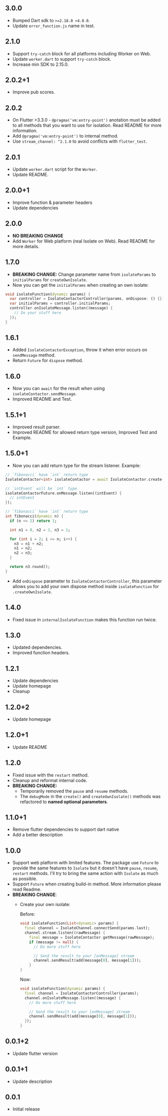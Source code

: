 ## 3.0.0

* Bumped Dart sdk to `>=2.18.0 <4.0.0`.
* Update `error_function.js` name in test.

## 2.1.0

* Support `try-catch` block for all platforms including Worker on Web.
* Update `worker.dart` to support `try-catch` block.
* Increase min SDK to 2.15.0.

## 2.0.2+1

* Improve pub scores.

## 2.0.2

* On Flutter >3.3.0 - `@pragma('vm:entry-point')` anotation must be added to all methods that you want to use for isolation. Read README for more information.
* Add `@pragma('vm:entry-point')` to internal method.
* Use `stream_channel: ^2.1.0` to avoid conflicts with `flutter_test`.

## 2.0.1

* Update `worker.dart` script for the `Worker`.
* Update README.

## 2.0.0+1

* Improve function & parameter headers
* Update dependencies

## 2.0.0

* **NO BREAKING CHANGE**
* Add `Worker` for Web platform (real Isolate on Web). Read README for more details.

## 1.7.0

* **BREAKING CHANGE:** Change parameter name from `isolateParams` to `initialParams` for `createOwnIsolate`.
* Now you can get the `initialParams` when creating an own isolate:

``` dart
void isolateFunction(dynamic params) {
  var controller = IsolateContactorController(params, onDispose: () {});
  var initialParams = controller.initialParams;
  controller.onIsolateMessage.listen((message) {
    // Do your stuff here
  });
}
```

## 1.6.1

* Added `IsolateContactorException`, throw it when error occurs on `sendMessage` method.
* Return `Future` for `dispose` method.

## 1.6.0

* Now you can `await` for the result when using `isolateContactor.sendMessage`.
* Improved README and Test.

## 1.5.1+1

* Improved result parser.
* Improved README for allowed return type version, Improved Test and Example.

## 1.5.0+1

* Now you can add return type for the stream listener. Example:

``` dart
// `fibonacci` have `int` return type
IsolateContactor<int> isolateContactor = await IsolateContactor.create(fibonacci);

// `intEvent` will be `int` type
isolateContactorFuture.onMessage.listen((intEvent) {
  // intEvent
});

// `fibonacci` have `int` return type
int fibonacci(dynamic n) {
  if (n <= 2) return 1;

  int n1 = 0, n2 = 1, n3 = 1;

  for (int i = 2; i <= n; i++) {
    n3 = n1 + n2;
    n1 = n2;
    n2 = n3;
  }

  return n3.round();
}
```

* Add `onDispose` parameter to `IsolateContactorController`, this parameter allows you to add your own dispose method inside `isolateFunction` for `.createOwnIsolate`.

## 1.4.0

* Fixed issue in `internalIsolateFunction` makes this function run twice.

## 1.3.0

* Updated dependencies.
* Improved function headers.

## 1.2.1

* Update dependencies
* Update homepage
* Cleanup

## 1.2.0+2

* Update homepage

## 1.2.0+1

* Update README

## 1.2.0

* Fixed issue with the `restart` method.
* Cleanup and reformat internal code.
* **BREAKING CHANGE:**  
  * Temporarily removed the `pause` and `resume` methods.
  * The `debugMode` in the `create()` and `createOwnIsolate()` methods was refactored to **named optional parameters**.

## 1.1.0+1

* Remove flutter dependencies to support dart native
* Add a better description

## 1.0.0

* Support web platform with limited features. The package use `Future` to provide the same features to `Isolate` but it doesn't have `pause`, `resume`, `restart` methods. I'll try to bring the same action with `Isolate` as much as possible.
* Support `Future` when creating build-in method. More information please read Readme.
* **BREAKING CHANGE**:
  * Create your own isolate:

    Before:

    ``` dart
    void isolateFunction(List<dynamic> params) {
      final channel = IsolateChannel.connectSend(params.last);
      channel.stream.listen((rawMessage) {
        final message = IsolateContactor.getMessage(rawMessage);
        if (message != null) {
          // Do more stuff here

          // Send the result to your [onMessage] stream
          channel.sendResult(add(message[0], message[1]));
        }
    }
    ```

    Now:

    ``` dart
    void isolateFunction(dynamic params) {
      final channel = IsolateContactorController(params);
      channel.onIsolateMessage.listen((message) {
        // Do more stuff here

        // Send the result to your [onMessage] stream
        channel.sendResult(add(message[0], message[1]));
      });
    }
    ```

## 0.0.1+2

* Update flutter version

## 0.0.1+1

* Update description

## 0.0.1

* Initial release
